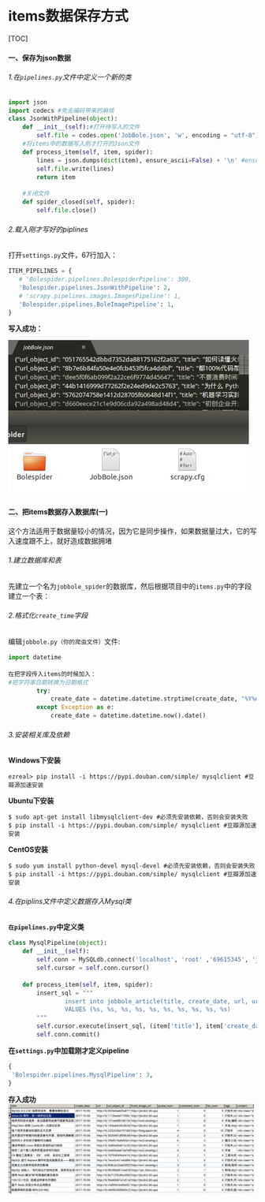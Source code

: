 # items数据保存方式
[TOC]

#### 一、保存为json数据
###### 1.在`pipelines.py`文件中定义一个新的类
```Python
import json
import codecs #免去编码带来的麻烦
class JsonWithPipeline(object):
    def __init__(self):#打开待写入的文件
        self.file = codes.open('JobBole.json', 'w', encoding = "utf-8")
	#将items中的数据写入刚才打开的Json文件
    def process_item(self, item, spider):
        lines = json.dumps(dict(item), ensure_ascii=False) + '\n' #ensure_ascii=False避免写入中文乱码
        self.file.write(lines)
        return item

    #关闭文件
    def spider_closed(self, spider):
        self.file.close()
```

###### 2.载入刚才写好的piplines
打开`settings.py`文件，67行加入：
```python
ITEM_PIPELINES = {
   # 'Bolespider.pipelines.BolespiderPipeline': 300,
   'Bolespider.pipelines.JsonWithPipeline': 2,
   # 'scrapy.pipelines.images.ImagesPipeline': 1,
   'Bolespider.pipelines.BoleImagePipeline': 1,
}
```
**写入成功：**

![](img/007.png)

#### 二、把items数据存入数据库(一)
这个方法适用于数据量较小的情况，因为它是同步操作，如果数据量过大，它的写入速度跟不上，就好造成数据拥堵
###### 1.建立数据库和表
先建立一个名为`jobbole_spider`的数据库，然后根据项目中的`items.py`中的字段建立一个表：


###### 2.格式化`create_time`字段
编辑`jobbole.py（你的爬虫文件）`文件:
```python
import datetime

在把字段传入items的时候加入：
#把字符串日期转换为日期格式
		try: 
			create_date = datetime.datetime.strptime(create_date, "%Y%m%d").date()
		except Exception as e:
			create_date = datetime.datetime.now().date()
```
###### 3.安装相关库及依赖
**Windows下安装**
```
ezreal> pip install -i https://pypi.douban.com/simple/ mysqlclient #豆瓣源加速安装
```
**Ubuntu下安装**
```
$ sudo apt-get install libmysqlclient-dev #必须先安装依赖，否则会安装失败
$ pip install -i https://pypi.douban.com/simple/ mysqlclient #豆瓣源加速安装
```
**CentOS安装**
```
$ sudo yum install python-devel mysql-devel #必须先安装依赖，否则会安装失败
$ pip install -i https://pypi.douban.com/simple/ mysqlclient #豆瓣源加速安装
```

###### 4.在piplins文件中定义数据存入Mysql类
**`在pipelines.py`中定义类**
```python
class MysqlPipeline(object):
    def __init__(self):
        self.conn = MySQLdb.connect('localhost', 'root' ,'69615345', 'jobbole_spider',charset='utf8', use_unicode=True)
        self.cursor = self.conn.cursor()

    def process_item(self, item, spider):
        insert_sql = """
                insert into jobbole_article(title, create_date, url, url_object_id, front_image_url, praise_num, comment_num, fav_num, tags, content)
                VALUES (%s, %s, %s, %s, %s, %s, %s, %s, %s, %s)
        """
        self.cursor.execute(insert_sql, (item['title'], item['create_date'], item['url'], item['url_object_id'], item['front_image_url'], item['praise_num'], item['comment_num'], item['fav_num'], item['tags'], item['content']))
        self.conn.commit()
```
**在`settings.py`中加载刚才定义pipeline**
```python
{
 'Bolespider.pipelines.MysqlPipeline': 3,
}
```
**存入成功**
![](img/008.png)
